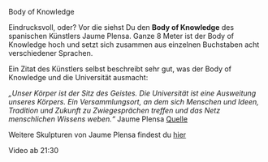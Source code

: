 Body of Knowledge

Eindrucksvoll, oder? Vor die siehst Du den __Body of Knowledge__ des spanischen Künstlers Jaume Plensa. 
Ganze 8 Meter ist der Body of Knowledge hoch und setzt sich zusammen aus einzelnen Buchstaben acht verschiedener Sprachen. 

Ein Zitat des Künstlers selbst beschreibt sehr gut, was der Body of Knowledge und die Universität ausmacht: 

_„Unser Körper ist der Sitz des Geistes. Die Universität ist eine Ausweitung unseres Körpers. 
Ein Versammlungsort, an dem sich Menschen und Ideen, Tradition und Zukunft zu Zwiegesprächen treffen und das Netz menschlichen Wissens weben.“_ 
Jaume Plensa [Quelle](https://www.kunst-im-oeffentlichen-raum-frankfurt.de/de/page28.html?id=433)

Weitere Skulpturen von Jaume Plensa findest du [hier](https://jaumeplensa.com/works-and-projects/sculpture)

Video ab 21:30


